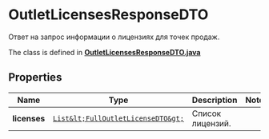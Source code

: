 

# OutletLicensesResponseDTO

Ответ на запрос информации о лицензиях для точек продаж.

The class is defined in **[OutletLicensesResponseDTO.java](../../src/main/java/org/openapitools/model/OutletLicensesResponseDTO.java)**

## Properties

Name | Type | Description | Notes
------------ | ------------- | ------------- | -------------
**licenses** | [`List&lt;FullOutletLicenseDTO&gt;`](FullOutletLicenseDTO.md) | Список лицензий. | 



